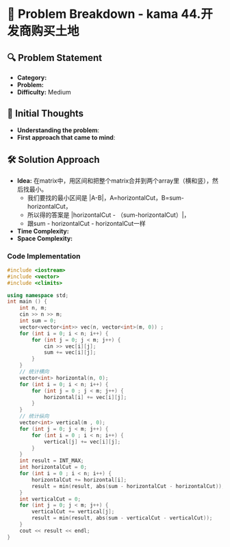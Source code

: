 # 📌 Problem Breakdown - kama 44.开发商购买土地

## 🔍 Problem Statement
- **Category:**  
- **Problem:** 
- **Difficulty:**  Medium 

## 🧠 Initial Thoughts
- **Understanding the problem**:  
- **First approach that came to mind**:  

## 🛠 Solution Approach
- **Idea:**  在matrix中，用区间和把整个matrix合并到两个array里（横和竖），然后找最小。
	- 我们要找的最小区间是 |A-B|，A=horizontalCut，B=sum-horizontalCut，
	- 所以得的答案是 |horizontalCut - （sum-horizontalCut）|，
	- 跟sum - horizontalCut - horizontalCut一样
- **Time Complexity:**  
- **Space Complexity:**  

### **Code Implementation**
```c++
#include <iostream>
#include <vector>
#include <climits>

using namespace std;
int main () {
    int n, m;
    cin >> n >> m;
    int sum = 0;
    vector<vector<int>> vec(n, vector<int>(m, 0)) ;
    for (int i = 0; i < n; i++) {
        for (int j = 0; j < m; j++) {
            cin >> vec[i][j];
            sum += vec[i][j];
        }
    }
    // 统计横向
    vector<int> horizontal(n, 0);
    for (int i = 0; i < n; i++) {
        for (int j = 0 ; j < m; j++) {
            horizontal[i] += vec[i][j];
        }
    }
    // 统计纵向
    vector<int> vertical(m , 0);
    for (int j = 0; j < m; j++) {
        for (int i = 0 ; i < n; i++) {
            vertical[j] += vec[i][j];
        }
    }
    int result = INT_MAX;
    int horizontalCut = 0;
    for (int i = 0 ; i < n; i++) {
        horizontalCut += horizontal[i];
        result = min(result, abs(sum - horizontalCut - horizontalCut));
    }
    int verticalCut = 0;
    for (int j = 0; j < m; j++) {
        verticalCut += vertical[j];
        result = min(result, abs(sum - verticalCut - verticalCut));
    }
    cout << result << endl;
}

```

